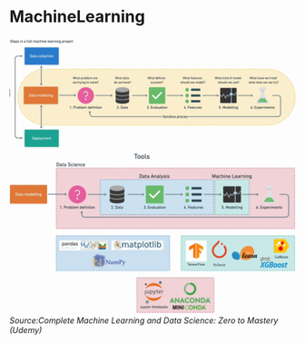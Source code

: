 # MachineLearning

![](images/ML_Framework.png)
![](images/ML_Tools.png) *Source:Complete Machine Learning and Data Science: Zero to Mastery (Udemy)*
